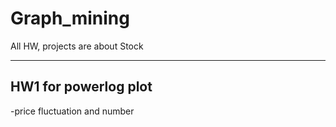 # Graph_mining

All HW, projects are about Stock

---
## HW1 for powerlog plot
-price fluctuation and number
